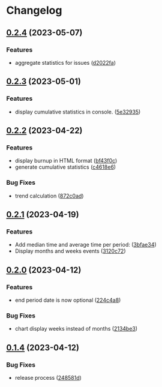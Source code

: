 # Changelog

## [0.2.4](https://github.com/bbougon/git-stats/compare/v0.2.3...v0.2.4) (2023-05-07)


### Features

* aggregate statistics for issues ([d2022fa](https://github.com/bbougon/git-stats/commit/d2022fa7377e441cf7a89895d44a1b1e4f6e68b8))

## [0.2.3](https://github.com/bbougon/git-stats/compare/v0.2.2...v0.2.3) (2023-05-01)


### Features

* display cumulative statistics in console. ([5e32935](https://github.com/bbougon/git-stats/commit/5e329354c501f43b83694cbe1800657002cb2d6e))

## [0.2.2](https://github.com/bbougon/git-stats/compare/v0.2.1...v0.2.2) (2023-04-22)


### Features

* display burnup in HTML format ([bf43f0c](https://github.com/bbougon/git-stats/commit/bf43f0c6e162cfb4a2e61fa30f6cf57e135fc47c))
* generate cumulative statistics ([c4618e6](https://github.com/bbougon/git-stats/commit/c4618e6966c199f37d87506ac80b1323744b596f))


### Bug Fixes

* trend calculation ([872c0ad](https://github.com/bbougon/git-stats/commit/872c0adc45e07079a09417aa4ee9b038178444fc))

## [0.2.1](https://github.com/bbougon/git-stats/compare/v0.2.0...v0.2.1) (2023-04-19)


### Features

* Add median time and average time per period: ([3bfae34](https://github.com/bbougon/git-stats/commit/3bfae34c9cc538dd8c684cd6a77daa8a7426c4fc))
* Display months and weeks events ([3120c72](https://github.com/bbougon/git-stats/commit/3120c72b838e57b8952066471ec088e2eb8bdf0a))

## [0.2.0](https://github.com/bbougon/git-stats/compare/v0.1.4...v0.2.0) (2023-04-12)


### Features

* end period date is now optional ([224c4a8](https://github.com/bbougon/git-stats/commit/224c4a8e2e294ff7b422e7afe54c8ab441b85dc9))


### Bug Fixes

* chart display weeks instead of months ([2134be3](https://github.com/bbougon/git-stats/commit/2134be38849e8adeffc1803b45066d20293b140d))

## [0.1.4](https://github.com/bbougon/git-stats/compare/v0.1.3...v0.1.4) (2023-04-12)


### Bug Fixes

* release process ([248581d](https://github.com/bbougon/git-stats/commit/248581de65916161efdce538de6b5ba7ec471d45))
